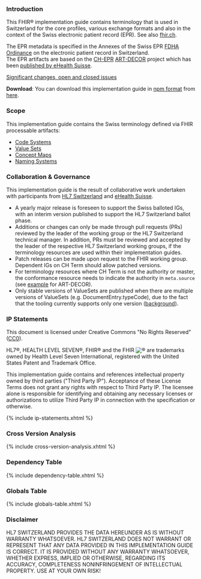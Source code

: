 ### Introduction
This FHIR® implementation guide contains terminology that is used in Switzerland for the core profiles, various exchange formats and also in the context of the Swiss electronic patient record (EPR). See also [fhir.ch](https://fhir.ch/).

The EPR metadata is specified in the Annexes of the Swiss EPR [FDHA Ordinance](https://www.bag.admin.ch/bag/de/home/gesetze-und-bewilligungen/gesetzgebung/gesetzgebung-mensch-gesundheit/gesetzgebung-elektronisches-patientendossier.html) on the electronic patient record in Switzerland.    
The EPR artifacts are based on the [CH-EPR](http://ehealthsuisse.art-decor.org/index.php?prefix=ch-epr-) [ART-DECOR](https://www.art-decor.org/mediawiki/index.php/Main_Page) project which has been [published by eHealth Suisse](http://ehealthsuisse.art-decor.org/).

<div markdown="1" class="stu-note">

[Significant changes, open and closed issues](changelog.html)

</div>

**Download**: You can download this implementation guide in [npm format](https://confluence.hl7.org/display/FHIR/NPM+Package+Specification) from [here](package.tgz).

### Scope
This implementation guide contains the Swiss terminology defined via FHIR processable artifacts:
* [Code Systems](codesystems.html)
* [Value Sets](valuesets.html)
* [Concept Maps](conceptmaps.html)
* [Naming Systems](namingsystems.html)

### Collaboration & Governance
This implementation guide is the result of collaborative work undertaken with participants from [HL7 Switzerland](https://www.hl7.ch) and [eHealth Suisse](https://www.e-health-suisse.ch/startseite.html).

- A yearly major release is foreseen to support the Swiss balloted IGs, with an interim version published to support the HL7 Switzerland ballot phase.
- Additions or changes can only be made through pull requests (PRs) reviewed by the leader of the working group or the HL7 Switzerland technical manager. In addition, PRs must be reviewed and accepted by the leader of the respective HL7 Switzerland working groups, if the terminology resources are used within their implementation guides.
- Patch releases can be made upon request to the FHIR working group. Dependent IGs on CH Term should allow patched versions.
- For terminology resources where CH Term is not the authority or master, the conformance resource needs to indicate the authority in `meta.source` (see [example](https://fhir.ch/ig/ch-term/ValueSet-DocumentEntry.authorRole.json.html) for ART-DECOR).
- Only stable versions of ValueSets are published when there are multiple versions of ValueSets (e.g. DocumentEntry.typeCode), due to the fact that the tooling currently supports only one version ([background](https://github.com/hl7ch/ch-term/issues/5)).

### IP Statements
This document is licensed under Creative Commons "No Rights Reserved" ([CC0](https://creativecommons.org/publicdomain/zero/1.0/)).

HL7®, HEALTH LEVEL SEVEN®, FHIR® and the FHIR <img src="icon-fhir-16.png" style="float: none; margin: 0px; padding: 0px; vertical-align: bottom"/>&reg; are trademarks owned by Health Level Seven International, registered with the United States Patent and Trademark Office.

This implementation guide contains and references intellectual property owned by third parties ("Third Party IP"). Acceptance of these License Terms does not grant any rights with respect to Third Party IP. The licensee alone is responsible for identifying and obtaining any necessary licenses or authorizations to utilize Third Party IP in connection with the specification or otherwise.

{% include ip-statements.xhtml %}

### Cross Version Analysis

{% include cross-version-analysis.xhtml %}

### Dependency Table

{% include dependency-table.xhtml %}

### Globals Table

{% include globals-table.xhtml %}

### Disclaimer
HL7 SWITZERLAND PROVIDES THE DATA HEREUNDER AS IS WITHOUT WARRANTY WHATSOEVER. HL7 SWITZERLAND DOES NOT WARRANT OR REPRESENT THAT ANY DATA PROVIDED IN THIS IMPLEMENTATION GUIDE IS CORRECT. IT IS PROVIDED WITHOUT ANY WARRANTY WHATSOEVER, WHETHER EXPRESS, IMPLIED OR OTHERWISE, REGARDING ITS ACCURACY, COMPLETENESS NONINFRINGEMENT OF INTELLECTUAL PROPERTY. USE AT YOUR OWN RISK!

